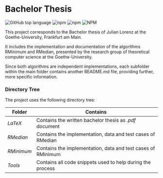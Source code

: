 # Bachelor Thesis

![GitHub top language](https://img.shields.io/github/languages/top/jfklorenz/bachelor-thesis) ![npm](https://img.shields.io/npm/v/bachelor-thesis) ![npm](https://img.shields.io/npm/dm/bachelor-thesis) ![NPM](https://img.shields.io/npm/l/bachelor-thesis)

This project corresponds to the Bachelor thesis of Julian Lorenz at the Goethe-University, Frankfurt am Main.

It includes the implementation and documentation of the algorithms RMinimum and RMedian, presented by the research group of theoretical computer science at the Goethe-University.

Since both algorithms are independent implementations, each subfolder within the main folder contains another README.md file, providing further, more specific information.

### Directory Tree
The project uses the following directory tree:

| Folder | Contains |
| ------ | ------ |
| *LaTeX* | Contains the written bachelor thesis as *.pdf* document |
| *RMedian* | Contains the implementation, data and test cases of RMedian |
| *RMinimum* | Contains the implementation, data and test cases of RMinimum |
| *Tools* | Contains all code snippets used to help during the process |
